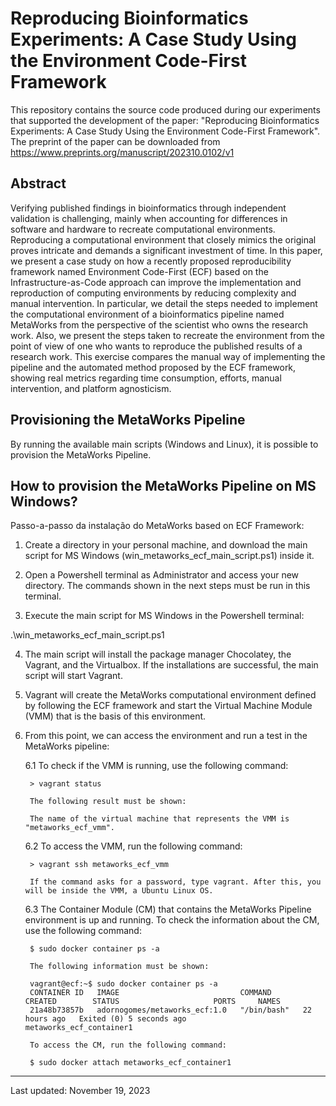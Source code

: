 # Reproducing Bioinformatics Experiments: A Case Study Using the Environment Code-First Framework

This repository contains the source code produced during our experiments that supported the development of the paper: "Reproducing Bioinformatics Experiments: A Case Study Using the Environment Code-First Framework".
The preprint of the paper can be downloaded from https://www.preprints.org/manuscript/202310.0102/v1

## Abstract

Verifying published findings in bioinformatics through independent validation is challenging, mainly when accounting for differences in software and hardware to recreate computational environments. Reproducing a computational environment that closely mimics the original proves intricate and demands a significant investment of time. In this paper, we present a case study on how a recently proposed reproducibility framework named Environment Code-First (ECF) based on the Infrastructure-as-Code approach can improve the implementation and reproduction of computing environments by reducing complexity and manual intervention. In particular, we detail the steps needed to implement the computational environment of a bioinformatics pipeline named MetaWorks from the perspective of the scientist who owns the research work. Also, we present the steps taken to recreate the environment from the point of view of one who wants to reproduce the published results of a research work. This exercise compares the manual way of implementing the pipeline and the automated method proposed by the ECF framework, showing real metrics regarding time consumption, efforts, manual intervention, and platform agnosticism. 

## Provisioning the MetaWorks Pipeline
By running the available main scripts (Windows and Linux), it is possible to provision the MetaWorks Pipeline.

## How to provision the MetaWorks Pipeline on MS Windows?
Passo-a-passo da instalação do MetaWorks based on ECF Framework:

1. Create a directory in your personal machine, and download the main script for MS Windows (win_metaworks_ecf_main_script.ps1) inside it.

2. Open a Powershell terminal as Administrator and access your new directory. The commands shown in the next steps must be run in this terminal.

3. Execute the main script for MS Windows in the Powershell terminal:

.\win_metaworks_ecf_main_script.ps1
 
4. The main script will install the package manager Chocolatey, the Vagrant, and the Virtualbox. If the installations are successful, the main script will start Vagrant.

5. Vagrant will create the MetaWorks computational environment defined by following the ECF framework and start the Virtual Machine Module (VMM) that is the basis of this environment.

6. From this point, we can access the environment and run a test in the MetaWorks pipeline:

	6.1 To check if the VMM is running, use the following command:

		> vagrant status

		The following result must be shown:

		The name of the virtual machine that represents the VMM is "metaworks_ecf_vmm".

	6.2 To access the VMM, run the following command:

   		> vagrant ssh metaworks_ecf_vmm

		If the command asks for a password, type vagrant. After this, you will be inside the VMM, a Ubuntu Linux OS.


	6.3 The Container Module (CM) that contains the MetaWorks Pipeline environment is up and running. To check the information about the CM, use the following command:

		$ sudo docker container ps -a

		The following information must be shown:

		vagrant@ecf:~$ sudo docker container ps -a
		CONTAINER ID   IMAGE                           COMMAND       CREATED        STATUS                     PORTS     NAMES
		21a48b73857b   adornogomes/metaworks_ecf:1.0   "/bin/bash"   22 hours ago   Exited (0) 5 seconds ago             metaworks_ecf_container1

		To access the CM, run the following command:

		$ sudo docker attach metaworks_ecf_container1







-------------------------------
Last updated: November 19, 2023
